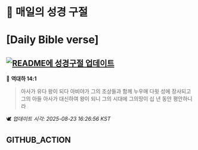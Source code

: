 # 🙏 매일의 성경 구절
# [Daily Bible verse]
## [![README에 성경구절 업데이트](https://github.com/DONGSUKA/first_test/actions/workflows/update-readme-bible.yml/badge.svg)](https://github.com/DONGSUKA/first_test/actions/workflows/update-readme-bible.yml)
<!-- START_BIBLE_VERSE -->
📖 **역대하 14:1**
> 아사가 유다 왕이 되다 아비야가 그의 조상들과 함께 누우매 다윗 성에 장사되고 그의 아들 아사가 대신하여 왕이 되니 그의 시대에 그의땅이 십 년 동안 평안하니라

🕊️ _업데이트 시각: 2025-08-23 16:26:56 KST_
  <!-- END_BIBLE_VERSE -->
## GITHUB_ACTION
